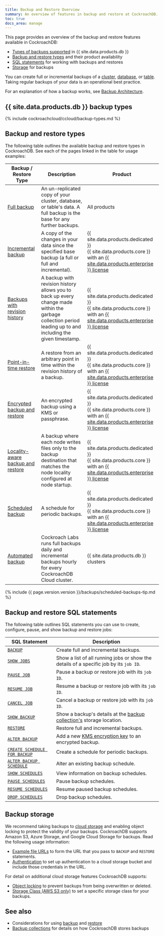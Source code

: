 ```yaml
---
title: Backup and Restore Overview
summary: An overview of features in backup and restore at CockroachDB.
toc: true
docs_area: manage
---
```


This page provides an overview of the backup and restore features available in CockroachDB:

- [Types of backups supported](#cockroachdb-cloud-backup-types) in {{ site.data.products.db }} 
- [Backup and restore types](#backup-and-restore-types) and their product availability
- [SQL statements](#backup-and-restore-sql-statements) for working with backups and restores
- [Storage](#backup-storage) for backups

You can create full or incremental backups of a [cluster](backup.html#backup-a-cluster), [database](backup.html#backup-a-database), or [table](backup.html#backup-a-table-or-view). Taking regular backups of your data is an operational best practice.

For an explanation of how a backup works, see [Backup Architecture](backup-architecture.html).

## {{ site.data.products.db }} backup types

{% include cockroachcloud/ccloud/backup-types.md %} 

## Backup and restore types

The following table outlines the available backup and restore types in CockroachDB. See each of the pages linked in the table for usage examples:

Backup / Restore Type             | Description                                                                                                                                                  | Product                                                                                                                                                                                                                                                                                    |
-----------------------------------|--------------------------------------------------------------------------------------------------------------------------------------------------------------|--------------------------------------------------------------------------------------------------------------------------------------------------------------------------------------------------------------------------------------------------------------------------------------------
[Full backup](take-full-and-incremental-backups.html)                       | An un-replicated copy of your cluster, database, or table's data. A full backup is the base for any further backups.                                         | All products
[Incremental backup](take-full-and-incremental-backups.html)               | A copy of the changes in your data since the specified base backup (a full or full and incremental).                                                         | {{ site.data.products.dedicated }}<br>{{ site.data.products.core }} with an [{{ site.data.products.enterprise }} license](enterprise-licensing.html)
[Backups with revision history](take-backups-with-revision-history-and-restore-from-a-point-in-time.html)     | A backup with revision history allows you to back up every change made within the garbage collection period leading up to and including the given timestamp. | {{ site.data.products.dedicated }}<br>{{ site.data.products.core }} with an [{{ site.data.products.enterprise }} license](enterprise-licensing.html)
[Point-in-time restore](take-backups-with-revision-history-and-restore-from-a-point-in-time.html)             | A restore from an arbitrary point in time within the revision history of a backup.                                                                           | {{ site.data.products.dedicated }}<br>{{ site.data.products.core }} with an [{{ site.data.products.enterprise }} license](enterprise-licensing.html)   
[Encrypted backup and restore](take-and-restore-encrypted-backups.html)      | An encrypted backup using a KMS or passphrase.                                                                                                               | {{ site.data.products.dedicated }}<br>{{ site.data.products.core }} with an [{{ site.data.products.enterprise }} license](enterprise-licensing.html)
[Locality-aware backup and restore](take-and-restore-locality-aware-backups.html) | A backup where each node writes files only to the backup destination that matches the node locality configured at node startup.                              | {{ site.data.products.dedicated }}<br>{{ site.data.products.core }} with an [{{ site.data.products.enterprise }} license](enterprise-licensing.html)
[Scheduled backup](manage-a-backup-schedule.html)                  | A schedule for periodic backups.                                                                                                                             | {{ site.data.products.dedicated }}<br>{{ site.data.products.core }} with an [{{ site.data.products.enterprise }} license](enterprise-licensing.html)  
[Automated backup](../cockroachcloud/backups-page.html)                 | Cockroach Labs runs full backups daily and incremental backups hourly for every CockroachDB Cloud cluster.                                                   | {{ site.data.products.db }} clusters    

{% include {{ page.version.version }}/backups/scheduled-backups-tip.md %}

## Backup and restore SQL statements

The following table outlines SQL statements you can use to create, configure, pause, and show backup and restore jobs:

 SQL Statement  | Description                                                                                 
----------------|---------------------------------------------------------------------------------------------
[`BACKUP`](backup.html)       | Create full and incremental backups.
[`SHOW JOBS`](show-jobs.html)    | Show a list of all running jobs or show the details of a specific job by its `job ID`.
[`PAUSE JOB`](pause-job.html)    | Pause a backup or restore job with its `job ID`.
[`RESUME JOB`](resume-job.html)   | Resume a backup or restore job with its `job ID`.  
[`CANCEL JOB`](cancel-job.html)   | Cancel a backup or restore job with its `job ID`.
[`SHOW BACKUP`](show-backup.html)  | Show a backup's details at the [backup collection's](take-full-and-incremental-backups.html#backup-collections) storage location.     
[`RESTORE`](restore.html)      | Restore full and incremental backups.
[`ALTER BACKUP`](alter-backup.html) | Add a new [KMS encryption key](take-and-restore-encrypted-backups.html#use-key-management-service) to an encrypted backup.
[`CREATE SCHEDULE FOR BACKUP`](create-schedule-for-backup.html) | Create a schedule for periodic backups.
[`ALTER BACKUP SCHEDULE`](alter-backup-schedule.html) | Alter an existing backup schedule.
[`SHOW SCHEDULES`](show-schedules.html) | View information on backup schedules.
[`PAUSE SCHEDULES`](pause-schedules.html) | Pause backup schedules.
[`RESUME SCHEDULES`](resume-schedules.html) | Resume paused backup schedules.
[`DROP SCHEDULES`](drop-schedules.html) | Drop backup schedules.

## Backup storage

We recommend taking backups to [cloud storage](use-cloud-storage-for-bulk-operations.html) and enabling object locking to protect the validity of your backups. CockroachDB supports Amazon S3, Azure Storage, and Google Cloud Storage for backups. Read the following usage information:

- [Example file URLs](use-cloud-storage-for-bulk-operations.html#example-file-urls) to form the URL that you pass to `BACKUP` and `RESTORE` statements.
- [Authentication](cloud-storage-authentication.html) to set up authentication to a cloud storage bucket and include those credentials in the URL.

For detail on additional cloud storage features CockroachDB supports:

- [Object locking](use-cloud-storage-for-bulk-operations.html#object-locking) to prevent backups from being overwritten or deleted.
- [Storage Class (AWS S3 only)](use-cloud-storage-for-bulk-operations.html#amazon-s3-storage-classes) to set a specific storage class for your backups.

## See also

- Considerations for using [backup](backup.html#considerations) and [restore](restore.html#considerations)
- [Backup collections](take-full-and-incremental-backups.html#backup-collections) for details on how CockroachDB stores backups
